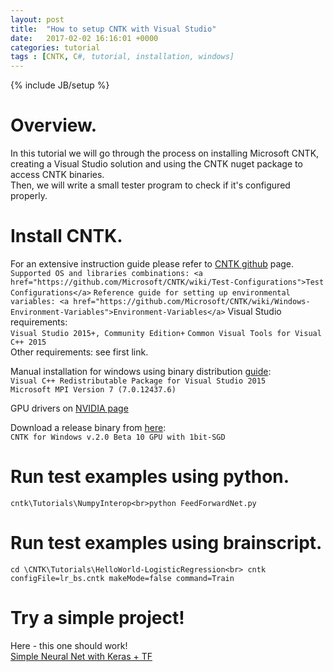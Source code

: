 ```yaml
---
layout: post
title:  "How to setup CNTK with Visual Studio"
date:   2017-02-02 16:16:01 +0000
categories: tutorial
tags : [CNTK, C#, tutorial, installation, windows]
---
```

{% include JB/setup %}

# Overview.
In this tutorial we will go through the process on installing Microsoft CNTK, creating a Visual Studio solution and using the CNTK nuget package to access CNTK binaries.<br>
Then, we will write a small tester program to check if it's configured properly.

# Install CNTK.
For an extensive instruction guide please refer to <a href="https://github.com/Microsoft/CNTK/wiki/Setup-CNTK-on-Windows">CNTK github</a> page.<br>
`Supported OS and libraries combinations: <a href="https://github.com/Microsoft/CNTK/wiki/Test-Configurations">Test Configurations</a>`
`Reference guide for setting up environmental variables: <a href="https://github.com/Microsoft/CNTK/wiki/Windows-Environment-Variables">Environment-Variables</a>`
Visual Studio requirements:<br>
`Visual Studio 2015+, Community Edition+` `Common Visual Tools for Visual C++ 2015`<br>
Other requirements: see first link.

Manual installation for windows using binary distribution <a href="https://github.com/Microsoft/CNTK/wiki/Setup-Windows-Binary-Manual">guide</a>:<br>
`Visual C++ Redistributable Package for Visual Studio 2015`<br>
`Microsoft MPI Version 7 (7.0.12437.6)`<br>

GPU drivers on <a href="http://www.nvidia.com/Download/index.aspx?lang=en-us">NVIDIA page</a><br>


Download a release binary from <a href="https://github.com/Microsoft/CNTK/releases">here</a>:<br>
`CNTK for Windows v.2.0 Beta 10 GPU with 1bit-SGD`<br>

# Run test examples using python.
`cntk\Tutorials\NumpyInterop<br>python FeedForwardNet.py`

# Run test examples using brainscript.
`cd \CNTK\Tutorials\HelloWorld-LogisticRegression<br>
cntk configFile=lr_bs.cntk makeMode=false command=Train`

# Try a simple project!
Here - this one should work! <br>
<a href="https://adamage.github.io/tutorial/2017/01/30/Simple-net-Keras-TF">Simple Neural Net with Keras + TF </a>